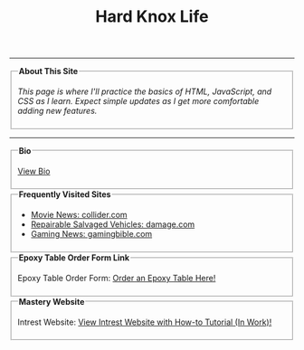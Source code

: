 <html>
<head>
  <meta charset="UTF-8">
  <meta name="viewport" content="width=device-width, initial-scale=1.0">
  <title>Hard Knox Life</title>
  <link rel="stylesheet" href="Index Page.css">
  
</head>

<body>
  <header>
    <h1>Hard Knox Life</h1>
  </header>

  <hr>

  <fieldset>
    <legend><b>About This Site</b></legend>
    <em>
      <p>This page is where I'll practice the basics of HTML, JavaScript, and CSS as I learn. Expect simple updates as I get more comfortable adding new features.</p>
    </em>
  </fieldset>

  <hr>
    <fieldset>
    <legend><b>Bio</b></legend>
    <p>
      <a href="Bio2.html">View Bio</a>
    </p>
  </fieldset>

  <fieldset>
    <legend><b>Frequently Visited Sites</b></legend>
    <ul>
      <li><a href="https://collider.com/">Movie News: collider.com</a></li>
      <li><a href="https://www.damage.com/">Repairable Salvaged Vehicles: damage.com</a></li>
      <li><a href="https://www.gamingbible.com/">Gaming News: gamingbible.com</a></li>
    </ul>
  </fieldset>

  <fieldset>
    <legend><b>Epoxy Table Order Form Link</b></legend>
    <p>
      Epoxy Table Order Form:
      <a href="OrderForm/Epoxy Table Order Form.html">Order an Epoxy Table Here!</a>
    </p>
  </fieldset>

  <fieldset>
    <legend><b>Mastery Website</b></legend>
    <p>
      Intrest Website:
      <a href="Mastery Website.html">View Intrest Website with How-to Tutorial (In Work)!</a>
    </p>
  </fieldset>

</body>
</html>
